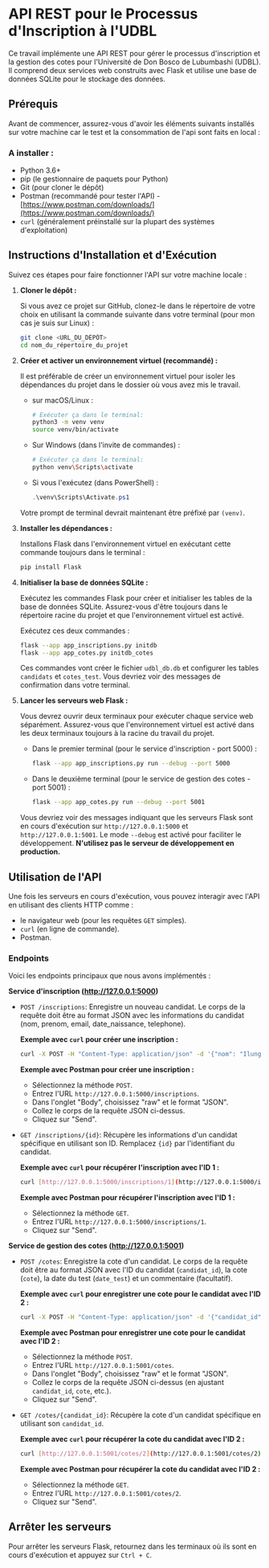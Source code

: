 # API REST pour le Processus d'Inscription à l'UDBL

Ce travail implémente une API REST pour gérer le processus d'inscription et la gestion des cotes pour l'Université de Don Bosco de Lubumbashi (UDBL). Il comprend deux services web construits avec Flask et utilise une base de données SQLite pour le stockage des données.

## Prérequis

Avant de commencer, assurez-vous d'avoir les éléments suivants installés sur votre machine car le test et la consommation de l'api sont faits en local :

### A installer :

* Python 3.6+
* pip (le gestionnaire de paquets pour Python)
* Git (pour cloner le dépôt)
* Postman (recommandé pour tester l'API) - [https://www.postman.com/downloads/](https://www.postman.com/downloads/)
* `curl` (généralement préinstallé sur la plupart des systèmes d'exploitation)

## Instructions d'Installation et d'Exécution

Suivez ces étapes pour faire fonctionner l'API sur votre machine locale :

1.  **Cloner le dépôt :**

    Si vous avez ce projet sur GitHub, clonez-le dans le répertoire de votre choix en utilisant la commande suivante dans votre terminal (pour mon cas je suis sur Linux) :

    ```bash
    git clone <URL_DU_DÉPÔT>
    cd nom_du_répertoire_du_projet
    ```

2.  **Créer et activer un environnement virtuel (recommandé) :**

    Il est préférable de créer un environnement virtuel pour isoler les dépendances du projet dans le dossier où vous avez mis le travail.

    * sur macOS/Linux :
        ```bash
        # Exécuter ça dans le terminal:
        python3 -m venv venv
        source venv/bin/activate
        ```
    * Sur Windows (dans l'invite de commandes) :
        ```bash
        # Exécuter ça dans le terminal:
        python venv\Scripts\activate
        ```
    * Si vous l'exécutez (dans PowerShell) :
        ```powershell
        .\venv\Scripts\Activate.ps1
        ```

    Votre prompt de terminal devrait maintenant être préfixé par `(venv)`.

3.  **Installer les dépendances :**

    Installons Flask dans l'environnement virtuel en exécutant cette commande toujours dans le terminal :

    ```bash
    pip install Flask
    ```

4.  **Initialiser la base de données SQLite :**

    Exécutez les commandes Flask pour créer et initialiser les tables de la base de données SQLite. Assurez-vous d'être toujours dans le répertoire racine du projet et que l'environnement virtuel est activé.

    Exécutez ces deux commandes :

    ```bash
    flask --app app_inscriptions.py initdb
    flask --app app_cotes.py initdb_cotes
    ```

    Ces commandes vont créer le fichier `udbl_db.db` et configurer les tables `candidats` et `cotes_test`. Vous devriez voir des messages de confirmation dans votre terminal.

5.  **Lancer les serveurs web Flask :**

    Vous devrez ouvrir deux terminaux pour exécuter chaque service web séparément. Assurez-vous que l'environnement virtuel est activé dans les deux terminaux toujours à la racine du travail du projet.

    * Dans le premier terminal (pour le service d'inscription - port 5000) :
        ```bash
        flask --app app_inscriptions.py run --debug --port 5000
        ```

    * Dans le deuxième terminal (pour le service de gestion des cotes - port 5001) :
        ```bash
        flask --app app_cotes.py run --debug --port 5001
        ```

    Vous devriez voir des messages indiquant que les serveurs Flask sont en cours d'exécution sur `http://127.0.0.1:5000` et `http://127.0.0.1:5001`. Le mode `--debug` est activé pour faciliter le développement. **N'utilisez pas le serveur de développement en production.**

## Utilisation de l'API

Une fois les serveurs en cours d'exécution, vous pouvez interagir avec l'API en utilisant des clients HTTP comme :

* le navigateur web (pour les requêtes `GET` simples).
* `curl` (en ligne de commande).
* Postman.

### Endpoints

Voici les endpoints principaux que nous avons implémentés :

**Service d'inscription (http://127.0.0.1:5000)**

* `POST /inscriptions`: Enregistre un nouveau candidat. Le corps de la requête doit être au format JSON avec les informations du candidat (nom, prenom, email, date\_naissance, telephone).

    **Exemple avec `curl` pour créer une inscription :**

    ```bash
    curl -X POST -H "Content-Type: application/json" -d '{"nom": "Ilunga", "prenom": "John", "email": "john.Ilunga@gmail.com", "date_naissance": "2000-01-15", "telephone": "0975008388"}' [http://127.0.0.1:5000/inscriptions](http://127.0.0.1:5000/inscriptions)
    ```

    **Exemple avec Postman pour créer une inscription :**
    * Sélectionnez la méthode `POST`.
    * Entrez l'URL `http://127.0.0.1:5000/inscriptions`.
    * Dans l'onglet "Body", choisissez "raw" et le format "JSON".
    * Collez le corps de la requête JSON ci-dessus.
    * Cliquez sur "Send".

* `GET /inscriptions/{id}`: Récupère les informations d'un candidat spécifique en utilisant son ID. Remplacez `{id}` par l'identifiant du candidat.

    **Exemple avec `curl` pour récupérer l'inscription avec l'ID 1 :**

    ```bash
    curl [http://127.0.0.1:5000/inscriptions/1](http://127.0.0.1:5000/inscriptions/1)
    ```

    **Exemple avec Postman pour récupérer l'inscription avec l'ID 1 :**
    * Sélectionnez la méthode `GET`.
    * Entrez l'URL `http://127.0.0.1:5000/inscriptions/1`.
    * Cliquez sur "Send".

**Service de gestion des cotes (http://127.0.0.1:5001)**

* `POST /cotes`: Enregistre la cote d'un candidat. Le corps de la requête doit être au format JSON avec l'ID du candidat (`candidat_id`), la cote (`cote`), la date du test (`date_test`) et un commentaire (facultatif).

    **Exemple avec `curl` pour enregistrer une cote pour le candidat avec l'ID 2 :**

    ```bash
    curl -X POST -H "Content-Type: application/json" -d '{"candidat_id": 2, "cote": 15.5, "date_test": "2025-05-10", "commentaire": "Bonne performance"}' [http://127.0.0.1:5001/cotes](http://127.0.0.1:5001/cotes)
    ```

    **Exemple avec Postman pour enregistrer une cote pour le candidat avec l'ID 2 :**
    * Sélectionnez la méthode `POST`.
    * Entrez l'URL `http://127.0.0.1:5001/cotes`.
    * Dans l'onglet "Body", choisissez "raw" et le format "JSON".
    * Collez le corps de la requête JSON ci-dessus (en ajustant `candidat_id`, `cote`, etc.).
    * Cliquez sur "Send".

* `GET /cotes/{candidat_id}`: Récupère la cote d'un candidat spécifique en utilisant son `candidat_id`.

    **Exemple avec `curl` pour récupérer la cote du candidat avec l'ID 2 :**

    ```bash
    curl [http://127.0.0.1:5001/cotes/2](http://127.0.0.1:5001/cotes/2)
    ```

    **Exemple avec Postman pour récupérer la cote du candidat avec l'ID 2 :**
    * Sélectionnez la méthode `GET`.
    * Entrez l'URL `http://127.0.0.1:5001/cotes/2`.
    * Cliquez sur "Send".

## Arrêter les serveurs

Pour arrêter les serveurs Flask, retournez dans les terminaux où ils sont en 
cours d'exécution et appuyez sur `Ctrl + C`.

